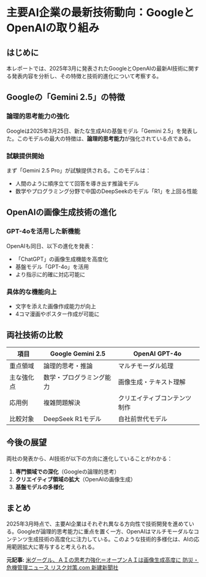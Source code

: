 # 主要AI企業の最新技術動向：GoogleとOpenAIの取り組み

## はじめに

本レポートでは、2025年3月に発表されたGoogleとOpenAIの最新AI技術に関する発表内容を分析し、その特徴と技術的進化について考察する。

## Googleの「Gemini 2.5」の特徴

### 論理的思考能力の強化
Googleは2025年3月25日、新たな生成AIの基盤モデル「Gemini 2.5」を発表した。このモデルの最大の特徴は、**論理的思考能力**が強化されている点である。

### 試験提供開始
まず「Gemini 2.5 Pro」が試験提供される。このモデルは：
- 人間のように順序立てて回答を導き出す推論モデル
- 数学やプログラミング分野で中国のDeepSeekのモデル「R1」を上回る性能

## OpenAIの画像生成技術の進化

### GPT-4oを活用した新機能
OpenAIも同日、以下の進化を発表：
- 「ChatGPT」の画像生成機能を高度化
- 基盤モデル「GPT-4o」を活用
- より指示に的確に対応可能に

### 具体的な機能向上
- 文字を添えた画像作成能力が向上
- 4コマ漫画やポスター作成が可能に

## 両社技術の比較

| 項目 | Google Gemini 2.5 | OpenAI GPT-4o |
|------|------------------|---------------|
| 重点領域 | 論理的思考・推論 | マルチモーダル処理 |
| 主な強化点 | 数学・プログラミング能力 | 画像生成・テキスト理解 |
| 応用例 | 複雑問題解決 | クリエイティブコンテンツ制作 |
| 比較対象 | DeepSeek R1モデル | 自社前世代モデル |

## 今後の展望

両社の発表から、AI技術が以下の方向に進化していることがわかる：
1. **専門領域での深化**（Googleの論理的思考）
2. **クリエイティブ領域の拡大**（OpenAIの画像生成）
3. **基盤モデルの多様化**

## まとめ

2025年3月時点で、主要AI企業はそれぞれ異なる方向性で技術開発を進めている。Googleが論理的思考能力に重点を置く一方、OpenAIはマルチモーダルなコンテンツ生成技術の高度化に注力している。このような技術的多様化は、AIの応用範囲拡大に寄与すると考えられる。

**元記事:** [米グーグル、ＡＩの思考力強化＝オープンＡＩは画像生成高度に 防災・危機管理ニュース リスク対策.com 新建新聞社](https://www.risktaisaku.com/articles/-/101028)